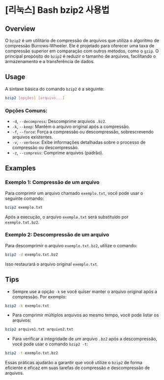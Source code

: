 # [리눅스] Bash bzip2 사용법

## Overview
O `bzip2` é um utilitário de compressão de arquivos que utiliza o algoritmo de compressão Burrows-Wheeler. Ele é projetado para oferecer uma taxa de compressão superior em comparação com outros métodos, como o `gzip`. O principal propósito do `bzip2` é reduzir o tamanho de arquivos, facilitando o armazenamento e a transferência de dados.

## Usage
A sintaxe básica do comando `bzip2` é a seguinte:

```bash
bzip2 [opções] [arquivo...]
```

### Opções Comuns:
- `-d`, `--decompress`: Descomprime arquivos `.bz2`.
- `-k`, `--keep`: Mantém o arquivo original após a compressão.
- `-f`, `--force`: Força a compressão ou descompressão, sobrescrevendo arquivos existentes.
- `-v`, `--verbose`: Exibe informações detalhadas sobre o processo de compressão ou descompressão.
- `-z`, `--compress`: Comprime arquivos (padrão).

## Examples
### Exemplo 1: Compressão de um arquivo
Para comprimir um arquivo chamado `exemplo.txt`, você pode usar o seguinte comando:

```bash
bzip2 exemplo.txt
```
Após a execução, o arquivo `exemplo.txt` será substituído por `exemplo.txt.bz2`.

### Exemplo 2: Descompressão de um arquivo
Para descomprimir o arquivo `exemplo.txt.bz2`, utilize o comando:

```bash
bzip2 -d exemplo.txt.bz2
```
Isso restaurará o arquivo original `exemplo.txt`.

## Tips
- Sempre use a opção `-k` se você quiser manter o arquivo original após a compressão. Por exemplo:

```bash
bzip2 -k exemplo.txt
```

- Para comprimir múltiplos arquivos ao mesmo tempo, você pode listar os arquivos:

```bash
bzip2 arquivo1.txt arquivo2.txt
```

- Para verificar a integridade de um arquivo `.bz2` após a descompressão, você pode usar o comando `bzip2 -t`:

```bash
bzip2 -t exemplo.txt.bz2
```

Essas práticas ajudarão a garantir que você utilize o `bzip2` de forma eficiente e eficaz em suas tarefas de compressão e descompressão de arquivos.